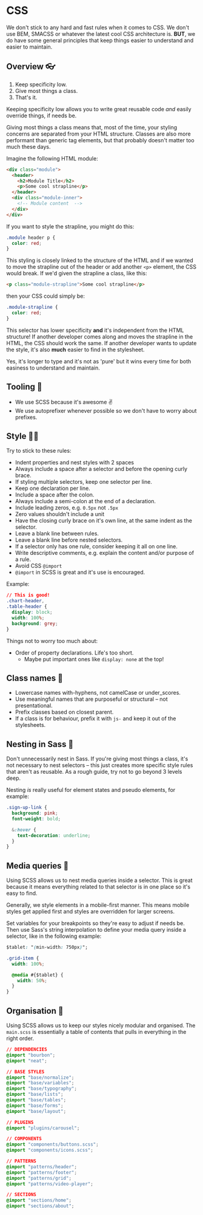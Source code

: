 # CSS

We don't stick to any hard and fast rules when it comes to CSS. We don't use BEM, SMACSS or whatever the latest cool CSS architecture is. __BUT__, we do have some general principles that keep things easier to understand and easier to maintain.

## Overview :eyeglasses:

1. Keep specificity low.
2. Give most things a class.
3. That's it.

Keeping specificity low allows you to write great reusable code _and_ easily override things, if needs be.

Giving most things a class means that, most of the time, your styling concerns are separated from your HTML structure. Classes are also more performant than generic tag elements, but that probably doesn't matter too much these days.

Imagine the following HTML module:

```html
<div class="module">
  <header>
    <h2>Module Title</h2>
    <p>Some cool strapline</p>
  </header>
  <div class="module-inner">
    <!-- Module content  -->
  </div>
</div>
```

If you want to style the strapline, you might do this:

```css
.module header p {
  color: red;
}
```

This styling is closely linked to the structure of the HTML and if we wanted to move the strapline out of the header or add another ```<p>``` element, the CSS would break. If we'd given the strapline a class, like this:

```html
<p class="module-strapline">Some cool strapline</p>
```

then your CSS could simply be:

```css
.module-strapline {
  color: red;
}
```

This selector has lower specificity __and__ it's independent from the HTML structure! If another developer comes along and moves the strapline in the HTML, the CSS should work the same. If another developer wants to update the style, it's also __much__ easier to find in the stylesheet.

Yes, it's longer to type and it's not as 'pure' but it wins every time for both easiness to understand and maintain.

## Tooling :wrench:

- We use SCSS because it's awesome :v:
- We use autoprefixer whenever possible so we don't have to worry about prefixes.

## Style :ok_woman:

Try to stick to these rules:

- Indent properties and nest styles with 2 spaces
- Always include a space after a selector and before the opening curly brace.
- If styling multiple selectors, keep one selector per line.
- Keep one declaration per line.
- Include a space after the colon.
- Always include a semi-colon at the end of a declaration.
- Include leading zeros, e.g. ```0.5px``` not ```.5px```
- Zero values shouldn't include a unit
- Have the closing curly brace on it's own line, at the same indent as the selector.
- Leave a blank line between rules.
- Leave a blank line before nested selectors.
- If a selector only has one rule, consider keeping it all on one line.
- Write descriptive comments, e.g. explain the content and/or purpose of a rule.
- Avoid CSS ```@import```
- ```@import``` in SCSS is great and it's use is encouraged.

Example:

```css
// This is good!
.chart-header,
.table-header {
  display: block;
  width: 100%;
  background: grey;
}
```

Things not to worry too much about:

- Order of property declarations. Life's too short.
  - Maybe put important ones like ```display: none``` at the top!

## Class names :speech_balloon:

- Lowercase names with-hyphens, not camelCase or under_scores.
- Use meaningful names that are purposeful or structural – not presentational.
- Prefix classes based on closest parent.
- If a class is for behaviour, prefix it with ```js-``` and keep it out of the stylesheets.

## Nesting in Sass :hatching_chick:

Don't unnecessarily nest in Sass. If you're giving most things a class, it's not necessary to nest selectors – this just creates more specific style rules that aren't as reusable. As a rough guide, try not to go beyond 3 levels deep.

Nesting _is_ really useful for element states and pseudo elements, for example:

```css
.sign-up-link {
  background: pink;
  font-weight: bold;

  &:hover {
    text-decoration: underline;
  }
}
```

## Media queries :iphone:

Using SCSS allows us to nest media queries inside a selector. This is great because it means everything related to that selector is in one place so it's easy to find.

Generally, we style elements in a mobile-first manner. This means mobile styles get applied first and styles are overridden for larger screens.

Set variables for your breakpoints so they're easy to adjust if needs be. Then use Sass's string interpolation to define your media query inside a selector, like in the following example:

```css
$tablet: "(min-width: 750px)";

.grid-item {
  width: 100%;

  @media #{$tablet} {
    width: 50%;
  }
}
```

## Organisation :file_folder:

Using SCSS allows us to keep our styles nicely modular and organised. The ```main.scss``` is essentially a table of contents that pulls in everything in the right order.

```css
// DEPENDENCIES
@import "bourbon";
@import "neat";

// BASE STYLES
@import "base/normalize";
@import "base/variables";
@import "base/typography";
@import "base/lists";
@import "base/tables";
@import "base/forms";
@import "base/layout";

// PLUGINS
@import "plugins/carousel";

// COMPONENTS
@import "components/buttons.scss";
@import "components/icons.scss";

// PATTERNS
@import "patterns/header";
@import "patterns/footer";
@import "patterns/grid";
@import "patterns/video-player";

// SECTIONS
@import "sections/home";
@import "sections/about";
```
